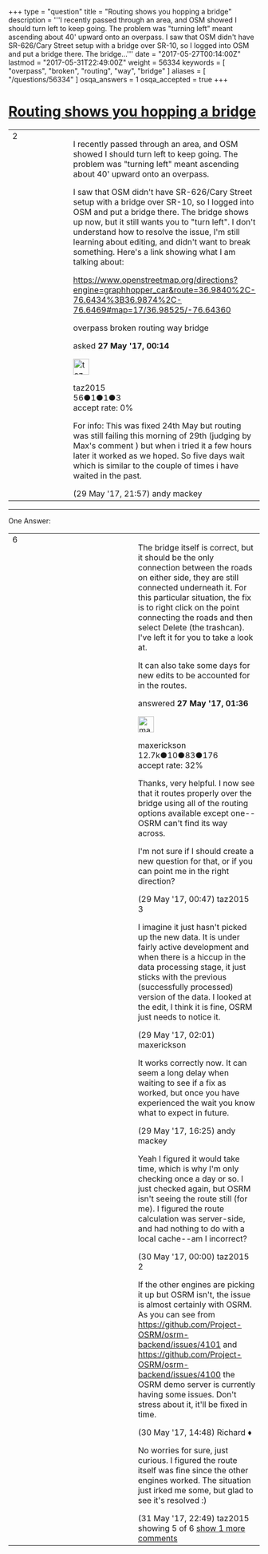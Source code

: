 +++
type = "question"
title = "Routing shows you hopping a bridge"
description = '''I recently passed through an area, and OSM showed I should turn left to keep going. The problem was &quot;turning left&quot; meant ascending about 40&#x27; upward onto an overpass.  I saw that OSM didn&#x27;t have SR-626/Cary Street setup with a bridge over SR-10, so I logged into OSM and put a bridge there. The bridge...'''
date = "2017-05-27T00:14:00Z"
lastmod = "2017-05-31T22:49:00Z"
weight = 56334
keywords = [ "overpass", "broken", "routing", "way", "bridge" ]
aliases = [ "/questions/56334" ]
osqa_answers = 1
osqa_accepted = true
+++

<div class="headNormal">

# [Routing shows you hopping a bridge](/questions/56334/routing-shows-you-hopping-a-bridge)

</div>

<div id="main-body">

<div id="askform">

<table id="question-table" style="width:100%;">
<colgroup>
<col style="width: 50%" />
<col style="width: 50%" />
</colgroup>
<tbody>
<tr>
<td style="width: 30px; vertical-align: top"><div class="vote-buttons">
<span id="post-56334-upvote" class="ajax-command post-vote up" rel="nofollow" title="I like this post (click again to cancel)"> </span>
<div id="post-56334-score" class="post-score" title="current number of votes">
2
</div>
<span id="post-56334-downvote" class="ajax-command post-vote down" rel="nofollow" title="I dont like this post (click again to cancel)"> </span> <span id="favorite-mark" class="ajax-command favorite-mark" rel="nofollow" title="mark/unmark this question as favorite (click again to cancel)"> </span>
<div id="favorite-count" class="favorite-count">
&#10;</div>
</div></td>
<td><div id="item-right">
<div class="question-body">
<p>I recently passed through an area, and OSM showed I should turn left to keep going. The problem was "turning left" meant ascending about 40' upward onto an overpass.</p>
<p>I saw that OSM didn't have SR-626/Cary Street setup with a bridge over SR-10, so I logged into OSM and put a bridge there. The bridge shows up now, but it still wants you to "turn left". I don't understand how to resolve the issue, I'm still learning about editing, and didn't want to break something. Here's a link showing what I am talking about:</p>
<p><a href="https://www.openstreetmap.org/directions?engine=graphhopper_car&amp;route=36.9840%2C-76.6434%3B36.9874%2C-76.6469#map=17/36.98525/-76.64360">https://www.openstreetmap.org/directions?engine=graphhopper_car&amp;route=36.9840%2C-76.6434%3B36.9874%2C-76.6469#map=17/36.98525/-76.64360</a></p>
</div>
<div id="question-tags" class="tags-container tags">
<span class="post-tag tag-link-overpass" rel="tag" title="see questions tagged &#39;overpass&#39;">overpass</span> <span class="post-tag tag-link-broken" rel="tag" title="see questions tagged &#39;broken&#39;">broken</span> <span class="post-tag tag-link-routing" rel="tag" title="see questions tagged &#39;routing&#39;">routing</span> <span class="post-tag tag-link-way" rel="tag" title="see questions tagged &#39;way&#39;">way</span> <span class="post-tag tag-link-bridge" rel="tag" title="see questions tagged &#39;bridge&#39;">bridge</span>
</div>
<div id="question-controls" class="post-controls">
&#10;</div>
<div class="post-update-info-container">
<div class="post-update-info post-update-info-user">
<p>asked <strong>27 May '17, 00:14</strong></p>
<img src="https://secure.gravatar.com/avatar/1673c7c8618c3a77aa61e24fe61bc9dd?s=32&amp;d=identicon&amp;r=g" class="gravatar" width="32" height="32" alt="taz2015&#39;s gravatar image" />
<p><span>taz2015</span><br />
<span class="score" title="56 reputation points">56</span><span title="1 badges"><span class="badge1">●</span><span class="badgecount">1</span></span><span title="1 badges"><span class="silver">●</span><span class="badgecount">1</span></span><span title="3 badges"><span class="bronze">●</span><span class="badgecount">3</span></span><br />
<span class="accept_rate" title="Rate of the user&#39;s accepted answers">accept rate:</span> <span title="taz2015 has no accepted answers">0%</span></p>
</div>
</div>
<div id="comments-container-56334" class="comments-container">
<span id="56365"></span>
<div id="comment-56365" class="comment">
<div id="post-56365-score" class="comment-score">
&#10;</div>
<div class="comment-text">
<p>For info: This was fixed 24th May but routing was still failing this morning of 29th (judging by Max's comment ) but when i tried it a few hours later it worked as we hoped. So five days wait which is similar to the couple of times i have waited in the past.</p>
</div>
<div id="comment-56365-info" class="comment-info">
<span class="comment-age">(29 May '17, 21:57)</span> <span class="comment-user userinfo">andy mackey</span>
</div>
</div>
</div>
<div id="comment-tools-56334" class="comment-tools">
&#10;</div>
<div class="clear">
&#10;</div>
<div id="comment-56334-form-container" class="comment-form-container">
&#10;</div>
<div class="clear">
&#10;</div>
</div></td>
</tr>
</tbody>
</table>

------------------------------------------------------------------------

<div class="tabBar">

<span id="sort-top"></span>

<div class="headQuestions">

One Answer:

</div>

</div>

<span id="56335"></span>

<div id="answer-container-56335" class="answer accepted-answer">

<table style="width:100%;">
<colgroup>
<col style="width: 50%" />
<col style="width: 50%" />
</colgroup>
<tbody>
<tr>
<td style="width: 30px; vertical-align: top"><div class="vote-buttons">
<span id="post-56335-upvote" class="ajax-command post-vote up" rel="nofollow" title="I like this post (click again to cancel)"> </span>
<div id="post-56335-score" class="post-score" title="current number of votes">
6
</div>
<span id="post-56335-downvote" class="ajax-command post-vote down" rel="nofollow" title="I dont like this post (click again to cancel)"> </span> <span class="accept-answer on" rel="nofollow" title="taz2015 has selected this answer as the correct answer"> </span>
</div></td>
<td><div class="item-right">
<div class="answer-body">
<p>The bridge itself is correct, but it should be the only connection between the roads on either side, they are still connected underneath it. For this particular situation, the fix is to right click on the point connecting the roads and then select Delete (the trashcan). I've left it for you to take a look at.</p>
<p>It can also take some days for new edits to be accounted for in the routes.</p>
</div>
<div class="answer-controls post-controls">
&#10;</div>
<div class="post-update-info-container">
<div class="post-update-info post-update-info-user">
<p>answered <strong>27 May '17, 01:36</strong></p>
<img src="https://secure.gravatar.com/avatar/c860445e868ebb21da141635a4aa7b06?s=32&amp;d=identicon&amp;r=g" class="gravatar" width="32" height="32" alt="maxerickson&#39;s gravatar image" />
<p><span>maxerickson</span><br />
<span class="score" title="12700 reputation points"><span>12.7k</span></span><span title="10 badges"><span class="badge1">●</span><span class="badgecount">10</span></span><span title="83 badges"><span class="silver">●</span><span class="badgecount">83</span></span><span title="176 badges"><span class="bronze">●</span><span class="badgecount">176</span></span><br />
<span class="accept_rate" title="Rate of the user&#39;s accepted answers">accept rate:</span> <span title="maxerickson has 93 accepted answers">32%</span></p>
</div>
</div>
<div id="comments-container-56335" class="comments-container">
<span id="56346"></span>
<div id="comment-56346" class="comment">
<div id="post-56346-score" class="comment-score">
&#10;</div>
<div class="comment-text">
<p>Thanks, very helpful. I now see that it routes properly over the bridge using all of the routing options available except one--OSRM can't find its way across.</p>
<p>I'm not sure if I should create a new question for that, or if you can point me in the right direction?</p>
</div>
<div id="comment-56346-info" class="comment-info">
<span class="comment-age">(29 May '17, 00:47)</span> <span class="comment-user userinfo">taz2015</span>
</div>
</div>
<span id="56347"></span>
<div id="comment-56347" class="comment">
<div id="post-56347-score" class="comment-score">
3
</div>
<div class="comment-text">
<p>I imagine it just hasn't picked up the new data. It is under fairly active development and when there is a hiccup in the data processing stage, it just sticks with the previous (successfully processed) version of the data. I looked at the edit, I think it is fine, OSRM just needs to notice it.</p>
</div>
<div id="comment-56347-info" class="comment-info">
<span class="comment-age">(29 May '17, 02:01)</span> <span class="comment-user userinfo">maxerickson</span>
</div>
</div>
<span id="56359"></span>
<div id="comment-56359" class="comment">
<div id="post-56359-score" class="comment-score">
&#10;</div>
<div class="comment-text">
<p>It works correctly now. It can seem a long delay when waiting to see if a fix as worked, but once you have experienced the wait you know what to expect in future.</p>
</div>
<div id="comment-56359-info" class="comment-info">
<span class="comment-age">(29 May '17, 16:25)</span> <span class="comment-user userinfo">andy mackey</span>
</div>
</div>
<span id="56366"></span>
<div id="comment-56366" class="comment">
<div id="post-56366-score" class="comment-score">
&#10;</div>
<div class="comment-text">
<p>Yeah I figured it would take time, which is why I'm only checking once a day or so. I just checked again, but OSRM isn't seeing the route still (for me). I figured the route calculation was server-side, and had nothing to do with a local cache--am I incorrect?</p>
</div>
<div id="comment-56366-info" class="comment-info">
<span class="comment-age">(30 May '17, 00:00)</span> <span class="comment-user userinfo">taz2015</span>
</div>
</div>
<span id="56382"></span>
<div id="comment-56382" class="comment">
<div id="post-56382-score" class="comment-score">
2
</div>
<div class="comment-text">
<p>If the other engines are picking it up but OSRM isn't, the issue is almost certainly with OSRM. As you can see from <a href="https://github.com/Project-OSRM/osrm-backend/issues/4101">https://github.com/Project-OSRM/osrm-backend/issues/4101</a> and <a href="https://github.com/Project-OSRM/osrm-backend/issues/4100">https://github.com/Project-OSRM/osrm-backend/issues/4100</a> the OSRM demo server is currently having some issues. Don't stress about it, it'll be fixed in time.</p>
</div>
<div id="comment-56382-info" class="comment-info">
<span class="comment-age">(30 May '17, 14:48)</span> <span class="comment-user userinfo">Richard ♦</span>
</div>
</div>
<span id="56396"></span>
<div id="comment-56396" class="comment not_top_scorer">
<div id="post-56396-score" class="comment-score">
&#10;</div>
<div class="comment-text">
<p>No worries for sure, just curious. I figured the route itself was fine since the other engines worked. The situation just irked me some, but glad to see it's resolved :)</p>
</div>
<div id="comment-56396-info" class="comment-info">
<span class="comment-age">(31 May '17, 22:49)</span> <span class="comment-user userinfo">taz2015</span>
</div>
</div>
</div>
<div id="comment-tools-56335" class="comment-tools">
<span class="comments-showing"> showing 5 of 6 </span> <a href="#" class="show-all-comments-link">show 1 more comments</a>
</div>
<div class="clear">
&#10;</div>
<div id="comment-56335-form-container" class="comment-form-container">
&#10;</div>
<div class="clear">
&#10;</div>
</div></td>
</tr>
</tbody>
</table>

</div>

<div class="paginator-container-left">

</div>

</div>

</div>

